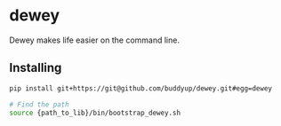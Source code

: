 dewey
=====
Dewey makes life easier on the command line.


## Installing

```bash
pip install git+https://git@github.com/buddyup/dewey.git#egg=dewey

# Find the path
source {path_to_lib}/bin/bootstrap_dewey.sh
```

